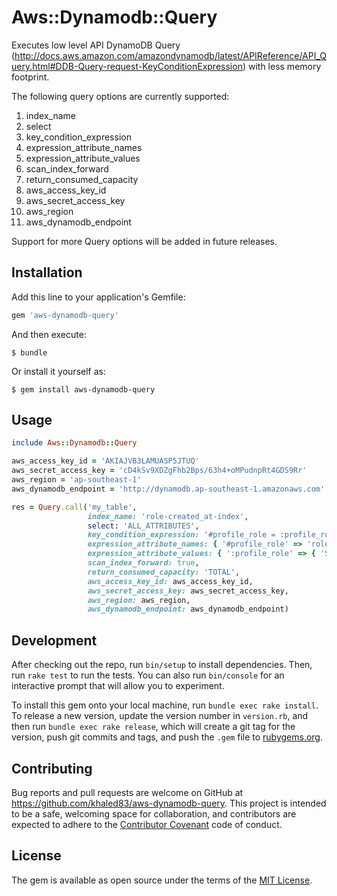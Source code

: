 # Aws::Dynamodb::Query

Executes low level API DynamoDB Query (http://docs.aws.amazon.com/amazondynamodb/latest/APIReference/API_Query.html#DDB-Query-request-KeyConditionExpression) with less memory footprint.

The following query options are currently supported:
1. index_name
2. select
3. key_condition_expression
4. expression_attribute_names
5. expression_attribute_values
6. scan_index_forward
7. return_consumed_capacity
8. aws_access_key_id
9. aws_secret_access_key
10. aws_region
11. aws_dynamodb_endpoint

Support for more Query options will be added in future releases. 

## Installation

Add this line to your application's Gemfile:

```ruby
gem 'aws-dynamodb-query'
```

And then execute:

    $ bundle

Or install it yourself as:

    $ gem install aws-dynamodb-query

## Usage

```ruby
include Aws::Dynamodb::Query

aws_access_key_id = 'AKIAJVB3LAMUASP5JTUQ'
aws_secret_access_key = 'cD4kSv9XDZgFhb2Bps/63h4+oMPudnpRt4GDS9Rr'
aws_region = 'ap-southeast-1'
aws_dynamodb_endpoint = 'http://dynamodb.ap-southeast-1.amazonaws.com'

res = Query.call('my_table',
                 index_name: 'role-created_at-index',
                 select: 'ALL_ATTRIBUTES',
                 key_condition_expression: '#profile_role = :profile_role',
                 expression_attribute_names: { '#profile_role' => 'role' },
                 expression_attribute_values: { ':profile_role' => { 'S' => 'ADMIN' } },
                 scan_index_forward: true,
                 return_consumed_capacity: 'TOTAL',
                 aws_access_key_id: aws_access_key_id,
                 aws_secret_access_key: aws_secret_access_key,
                 aws_region: aws_region,
                 aws_dynamodb_endpoint: aws_dynamodb_endpoint)
```    

## Development

After checking out the repo, run `bin/setup` to install dependencies. Then, run `rake test` to run the tests. You can also run `bin/console` for an interactive prompt that will allow you to experiment.

To install this gem onto your local machine, run `bundle exec rake install`. To release a new version, update the version number in `version.rb`, and then run `bundle exec rake release`, which will create a git tag for the version, push git commits and tags, and push the `.gem` file to [rubygems.org](https://rubygems.org).

## Contributing

Bug reports and pull requests are welcome on GitHub at https://github.com/khaled83/aws-dynamodb-query. This project is intended to be a safe, welcoming space for collaboration, and contributors are expected to adhere to the [Contributor Covenant](http://contributor-covenant.org) code of conduct.


## License

The gem is available as open source under the terms of the [MIT License](http://opensource.org/licenses/MIT).

